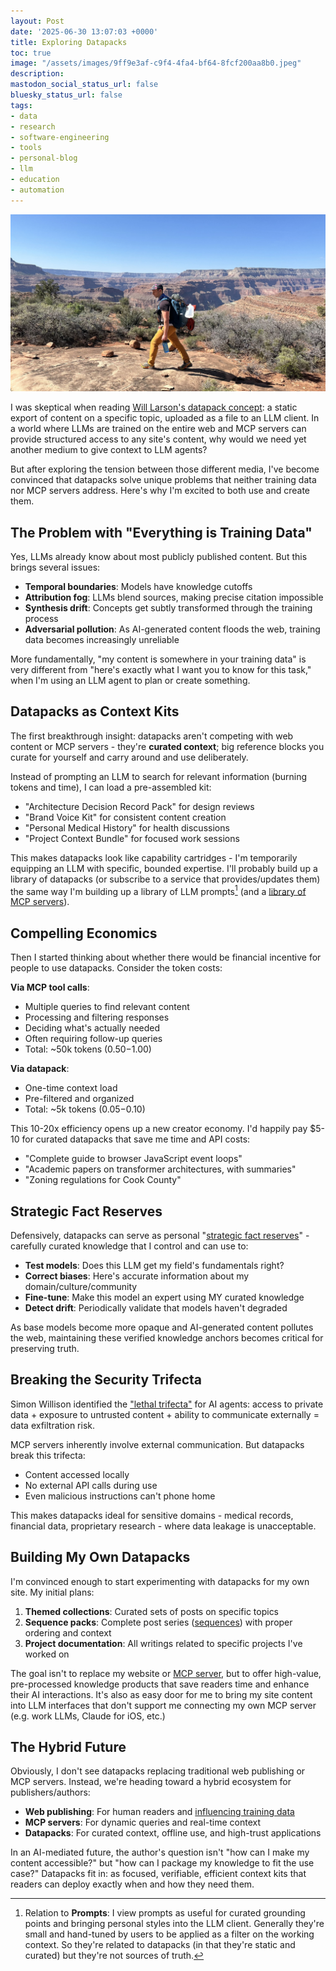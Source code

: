 ```yaml
---
layout: Post
date: '2025-06-30 13:07:03 +0000'
title: Exploring Datapacks
toc: true
image: "/assets/images/9ff9e3af-c9f4-4fa4-bf64-8fcf200aa8b0.jpeg"
description:
mastodon_social_status_url: false
bluesky_status_url: false
tags:
- data
- research
- software-engineering
- tools
- personal-blog
- llm
- education
- automation
---
```



![Josh carrying a big pack](/assets/images/9ff9e3af-c9f4-4fa4-bf64-8fcf200aa8b0.jpeg)

I was skeptical when reading [Will Larson's datapack concept](https://www.joshbeckman.org/notes/906991341): a static export of content on a specific topic, uploaded as a file to an LLM client. In a world where LLMs are trained on the entire web and MCP servers can provide structured access to any site's content, why would we need yet another medium to give context to LLM agents?

But after exploring the tension between those different media, I've become convinced that datapacks solve unique problems that neither training data nor MCP servers address. Here's why I'm excited to both use and create them.

## The Problem with "Everything is Training Data"

Yes, LLMs already know about most publicly published content. But this brings several issues:

- **Temporal boundaries**: Models have knowledge cutoffs
- **Attribution fog**: LLMs blend sources, making precise citation impossible  
- **Synthesis drift**: Concepts get subtly transformed through the training process
- **Adversarial pollution**: As AI-generated content floods the web, training data becomes increasingly unreliable

More fundamentally, "my content is somewhere in your training data" is very different from "here's exactly what I want you to know for this task," when I'm using an LLM agent to plan or create something.

## Datapacks as Context Kits

The first breakthrough insight: datapacks aren't competing with web content or MCP servers - they're **curated context**; big reference blocks you curate for yourself and carry around and use deliberately. 

Instead of prompting an LLM to search for relevant information (burning tokens and time), I can load a pre-assembled kit:
- "Architecture Decision Record Pack" for design reviews
- "Brand Voice Kit" for consistent content creation  
- "Personal Medical History" for health discussions
- "Project Context Bundle" for focused work sessions

This makes datapacks look like capability cartridges - I'm temporarily equipping an LLM with specific, bounded expertise. I'll probably build up a library of datapacks (or subscribe to a service that provides/updates them) the same way I'm building up a library of LLM prompts[^1] (and a [library of MCP servers](https://www.joshbeckman.org/blog/3lgds3uw7t22z)).

## Compelling Economics

Then I started thinking about whether there would be financial incentive for people to use datapacks. Consider the token costs:

**Via MCP tool calls**: 
- Multiple queries to find relevant content
- Processing and filtering responses  
- Deciding what's actually needed
- Often requiring follow-up queries
- Total: ~50k tokens ($0.50-$1.00)

**Via datapack**:
- One-time context load
- Pre-filtered and organized
- Total: ~5k tokens ($0.05-$0.10)

This 10-20x efficiency opens up a new creator economy. I'd happily pay $5-10 for curated datapacks that save me time and API costs:
- "Complete guide to browser JavaScript event loops"
- "Academic papers on transformer architectures, with summaries"
- "Zoning regulations for Cook County"

## Strategic Fact Reserves

Defensively, datapacks can serve as personal "[strategic fact reserves](https://www.joshbeckman.org/notes/907497305)" - carefully curated knowledge that I control and can use to:

- **Test models**: Does this LLM get my field's fundamentals right?
- **Correct biases**: Here's accurate information about my domain/culture/community
- **Fine-tune**: Make this model an expert using MY curated knowledge
- **Detect drift**: Periodically validate that models haven't degraded

As base models become more opaque and AI-generated content pollutes the web, maintaining these verified knowledge anchors becomes critical for preserving truth.

## Breaking the Security Trifecta

Simon Willison identified the ["lethal trifecta"](https://www.joshbeckman.org/notes/907494919) for AI agents: access to private data + exposure to untrusted content + ability to communicate externally = data exfiltration risk.

MCP servers inherently involve external communication. But datapacks break this trifecta:
- Content accessed locally
- No external API calls during use
- Even malicious instructions can't phone home

This makes datapacks ideal for sensitive domains - medical records, financial data, proprietary research - where data leakage is unacceptable.

## Building My Own Datapacks

I'm convinced enough to start experimenting with datapacks for my own site. My initial plans:

1. **Themed collections**: Curated sets of posts on specific topics
2. **Sequence packs**: Complete post series ([sequences](https://www.joshbeckman.org/blog/tracing-sequences-and-finding-anchors)) with proper ordering and context
3. **Project documentation**: All writings related to specific projects I've worked on

The goal isn't to replace my website or [MCP server](https://www.joshbeckman.org/blog/i-built-an-mcp-server-for-my-site), but to offer high-value, pre-processed knowledge products that save readers time and enhance their AI interactions. It's also as easy door for me to bring my site content into LLM interfaces that don't support me connecting my own MCP server (e.g. work LLMs, Claude for iOS, etc.)

## The Hybrid Future

Obviously, I don't see datapacks replacing traditional web publishing or MCP servers. Instead, we're heading toward a hybrid ecosystem for publishers/authors:

- **Web publishing**: For human readers and [influencing training data](https://www.joshbeckman.org/notes/884224560)
- **MCP servers**: For dynamic queries and real-time context
- **Datapacks**: For curated context, offline use, and high-trust applications

In an AI-mediated future, the author's question isn't "how can I make my content accessible?" but "how can I package my knowledge to fit the use case?" Datapacks fit in: as focused, verifiable, efficient context kits that readers can deploy exactly when and how they need them.

[^1]: Relation to **Prompts**: I view prompts as useful for curated grounding points and bringing personal styles into the LLM client. Generally they're small and hand-tuned by users to be applied as a filter on the working context.  So they're related to datapacks (in that they're static and curated) but they're not sources of truth.
